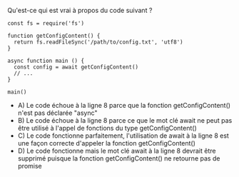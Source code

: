 Qu'est-ce qui est vrai à propos du code suivant ?

```
const fs = require('fs')

function getConfigContent() {
  return fs.readFileSync('/path/to/config.txt', 'utf8')
}

async function main () {
  const config = await getConfigContent()
  // ...
}

main()
```
- A) Le code échoue à la ligne 8 parce que la fonction getConfigContent() n'est pas déclarée "async"
- B) Le code échoue à la ligne 8 parce ce que le mot clé await ne peut pas être utilisé à l'appel de fonctions du type getConfigContent()
- C) Le code fonctionne parfaitement, l'utilisation de await à la ligne 8 est une façon correcte d'appeler la fonction getConfigContent()
- D) Le code fonctionne mais le mot clé await à la ligne 8 devrait être supprimé puisque la fonction getConfigContent() ne retourne pas de promise
